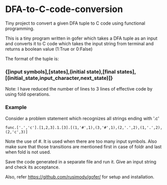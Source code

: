 # DFA-to-C-code-conversion
Tiny project to convert a given DFA tuple to C code using functional programming.

This is a tiny program written in gofer which takes a DFA tuple as an input and converts it to C code which takes the input string from terminal and returns a boolean value (1:True or 0:False)

The format of the tuple is:
### {[input symbols],[states],(initial state),[final states],[(initial_state,input_character,next_state)]}

Note: I have reduced the number of lines to 3 lines of effective code by using fold operations.

### Example
Consider a problem statement which recognizes all strings ending with '.c' 
```
func.['.','c'].[1,2,3].1.[3].[(1,'#',1),(3,'#',1),(2,'.',2),(1,'.',2),(2,'c',3)]
```
Note the use of #. It is used when there are too many input symbols. Also make sure that those transitions are mentioned first in case of foldr and last when fold is not used.

Save the code generated in a separate file and run it. Give an input string and check its acceptance.

Also, refer https://github.com/rusimody/gofer/ for setup and installation.
